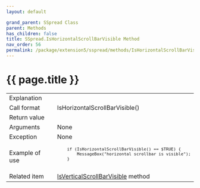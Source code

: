 ```yaml
---
layout: default

grand_parent: SSpread Class
parent: Methods
has_children: false
title: SSpread.IsHorizontalScrollBarVisible Method
nav_order: 56
permalink: /package/extension5/sspread/methods/IsHorizontalScrollBarVisible
---
```

# {{ page.title }}

<table>
  <tr>
    <td>Explanation</td>
    <td colspan="2"></td>
  </tr>
  <tr>
    <td>Call format</td>
    <td colspan="2">IsHorizontalScrollBarVisible()</td>
  </tr>
  <tr>
    <td>Return value</td>
    <td colspan="2"></td>
  </tr>  
  <tr>
    <td>Arguments</td>
    <td colspan="2">None</td>
  </tr>
  <tr>
    <td>Exception</td>
    <td colspan="2">None</td>
  </tr>
  <tr>
    <td>Example of use</td>
    <td colspan="2"><code><pre>
    if (IsHorizontalScrollBarVisible() == $TRUE) {
        MessageBox("horizontal scrollbar is visible");
    }
    </pre></code></td>
  </tr>
   <tr>
    <td>Related item</td>
    <td colspan="2"><a href="/package/extension5/sspread/methods/isverticalscrollbarvisible">IsVerticalScrollBarVisible</a> method</td>
  </tr>
</table>
